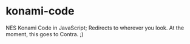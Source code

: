 konami-code
===========

NES Konami Code in JavaScript; Redirects to wherever you look. At the moment, this goes to Contra. ;)

